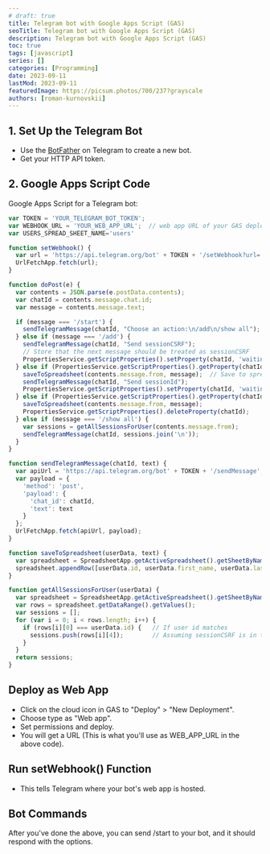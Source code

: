 ```yaml
---
# draft: true
title: Telegram bot with Google Apps Script (GAS)
seoTitle: Telegram bot with Google Apps Script (GAS)
description: Telegram bot with Google Apps Script (GAS)
toc: true
tags: [javascript]
series: []
categories: [Programming]
date: 2023-09-11
lastMod: 2023-09-11
featuredImage: https://picsum.photos/700/237?grayscale
authors: [roman-kurnovskii]
---
```



## 1. Set Up the Telegram Bot

- Use the [BotFather](https://t.me/botfather) on Telegram to create a new bot.
- Get your HTTP API token.

## 2. Google Apps Script Code

Google Apps Script for a Telegram bot:

```js
var TOKEN = 'YOUR_TELEGRAM_BOT_TOKEN'; 
var WEBHOOK_URL = 'YOUR_WEB_APP_URL';  // web app URL of your GAS deployment.
var USERS_SPREAD_SHEET_NAME='users'

function setWebhook() {
  var url = 'https://api.telegram.org/bot' + TOKEN + '/setWebhook?url=' + WEBHOOK_URL;
  UrlFetchApp.fetch(url);
}

function doPost(e) {
  var contents = JSON.parse(e.postData.contents);
  var chatId = contents.message.chat.id;
  var message = contents.message.text;

  if (message === '/start') {
    sendTelegramMessage(chatId, "Choose an action:\n/add\n/show all");
  } else if (message === '/add') {
    sendTelegramMessage(chatId, "Send sessionCSRF");
    // Store that the next message should be treated as sessionCSRF
    PropertiesService.getScriptProperties().setProperty(chatId, 'waiting_for_sessionCSRF');
  } else if (PropertiesService.getScriptProperties().getProperty(chatId) === 'waiting_for_sessionCSRF') {
    saveToSpreadsheet(contents.message.from, message);  // Save to spreadsheet
    sendTelegramMessage(chatId, "Send sessionId");
    PropertiesService.getScriptProperties().setProperty(chatId, 'waiting_for_sessionId');
  } else if (PropertiesService.getScriptProperties().getProperty(chatId) === 'waiting_for_sessionId') {
    saveToSpreadsheet(contents.message.from, message);
    PropertiesService.getScriptProperties().deleteProperty(chatId);
  } else if (message === '/show all') {
    var sessions = getAllSessionsForUser(contents.message.from);
    sendTelegramMessage(chatId, sessions.join('\n'));
  }
}

function sendTelegramMessage(chatId, text) {
  var apiUrl = 'https://api.telegram.org/bot' + TOKEN + '/sendMessage';
  var payload = {
    'method': 'post',
    'payload': {
      'chat_id': chatId,
      'text': text
    }
  };
  UrlFetchApp.fetch(apiUrl, payload);
}

function saveToSpreadsheet(userData, text) {
  var spreadsheet = SpreadsheetApp.getActiveSpreadsheet().getSheetByName(USERS_SPREAD_SHEET_NAME);
  spreadsheet.appendRow([userData.id, userData.first_name, userData.last_name, userData.username, text]);
}

function getAllSessionsForUser(userData) {
  var spreadsheet = SpreadsheetApp.getActiveSpreadsheet().getSheetByName(USERS_SPREAD_SHEET_NAME);
  var rows = spreadsheet.getDataRange().getValues();
  var sessions = [];
  for (var i = 0; i < rows.length; i++) {
    if (rows[i][0] === userData.id) {   // If user id matches
      sessions.push(rows[i][4]);        // Assuming sessionCSRF is in the 5th column
    }
  }
  return sessions;
}
```

## Deploy as Web App

- Click on the cloud icon in GAS to "Deploy" > "New Deployment".
- Choose type as "Web app".
- Set permissions and deploy.
- You will get a URL (This is what you'll use as WEB_APP_URL in the above code).

## Run setWebhook() Function

- This tells Telegram where your bot's web app is hosted.

## Bot Commands

After you've done the above, you can send /start to your bot, and it should respond with the options.
